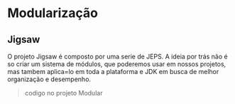 # Modularização

## Jigsaw

O projeto Jigsaw é composto por uma serie de JEPS. A ideia por trás não é so criar um sistema de módulos, que poderemos usar em nossos projetos, mas tambem aplica=lo em toda a plataforma e JDK em busca de melhor organização e desempenho.

> codigo no projeto Modular